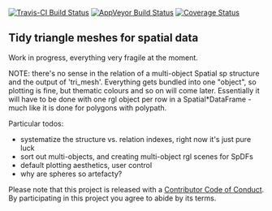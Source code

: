 
[![Travis-CI Build Status](https://travis-ci.org/r-gris/trimesh.svg?branch=master)](https://travis-ci.org/r-gris/trimesh) [![AppVeyor Build Status](https://ci.appveyor.com/api/projects/status/github/r-gris/trimesh?branch=master&svg=true)](https://ci.appveyor.com/project/r-gris/trimesh) [![Coverage Status](https://img.shields.io/codecov/c/github/r-gris/trimesh/master.svg)](https://codecov.io/github/r-gris/trimesh?branch=master)

<!-- README.md is generated from README.Rmd. Please edit that file -->
Tidy triangle meshes for spatial data
-------------------------------------

Work in progress, everything very fragile at the moment.

NOTE: there's no sense in the relation of a multi-object Spatial sp structure and the output of 'tri\_mesh'. Everything gets bundled into one "object", so plotting is fine, but thematic colours and so on will come later. Essentially it will have to be done with one rgl object per row in a Spatial\*DataFrame - much like it is done for polygons with polypath.

Particular todos:

-   systematize the structure vs. relation indexes, right now it's just pure luck
-   sort out multi-objects, and creating multi-object rgl scenes for SpDFs
-   default plotting aesthetics, user control
-   why are spheres so artefacty?

Please note that this project is released with a [Contributor Code of Conduct](CONDUCT.md). By participating in this project you agree to abide by its terms.
